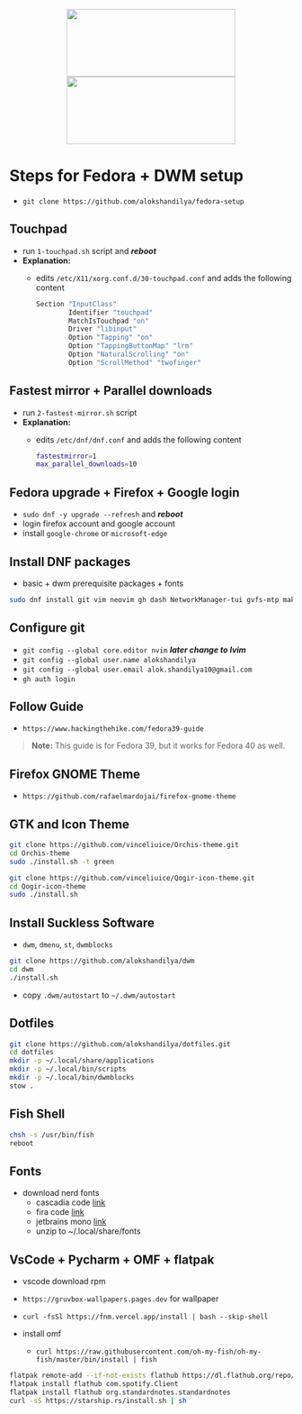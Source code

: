 <p align="center">
  <span>
      <img src="https://github.com/alokshandilya/fedora-setup/assets/77057272/09491266-a988-4600-aa7a-feeb00baefcb" width="300" height="120">
  </span>
  
  <span>
      <img src="https://github.com/alokshandilya/fedora-setup/assets/77057272/f57736fb-f83c-4a3f-9d4f-7483a389d902" width="300" height="120">
  </span>
</p>

# Steps for Fedora + DWM setup

- `git clone https://github.com/alokshandilya/fedora-setup`

## Touchpad

- run `1-touchpad.sh` script and **_reboot_**
- **Explanation:**
  - edits `/etc/X11/xorg.conf.d/30-touchpad.conf` and adds the following content

    ```bash
    Section "InputClass"
            Identifier "touchpad"
            MatchIsTouchpad "on"
            Driver "libinput"
            Option "Tapping" "on"
            Option "TappingButtonMap" "lrm"
            Option "NaturalScrolling" "on"
            Option "ScrollMethod" "twofinger"
    ```

## Fastest mirror + Parallel downloads

- run `2-fastest-mirror.sh` script
- **Explanation:**
  - edits `/etc/dnf/dnf.conf` and adds the following content

    ```bash
    fastestmirror=1
    max_parallel_downloads=10
    ```

## Fedora upgrade + Firefox + Google login

- `sudo dnf -y upgrade --refresh` and **_reboot_**
- login firefox account and google account
- install `google-chrome` or `microsoft-edge`

## Install DNF packages

- basic + dwm prerequisite packages + fonts

```bash
sudo dnf install git vim neovim gh dash NetworkManager-tui gvfs-mtp make gcc libXft-devel libX11-devel libXinerama-devel imlib2-devel gd-devel lxappearance stow jetbrains-mono-fonts fira-code-fonts fish flameshot redshift zathura rofi zathura-pdf-poppler cascadia-fonts-all conky exa sysstat picom python3-pip cargo twitter-twemoji-fonts fd-find yt-dlp yt-dlp-fish-completion xset zoxide flatpak obs-studio gparted vlc
```

## Configure git

- `git config --global core.editor nvim` **_later change to lvim_**
- `git config --global user.name alokshandilya`
- `git config --global user.email alok.shandilya10@gmail.com`
- `gh auth login`

## Follow Guide

- `https://www.hackingthehike.com/fedora39-guide`

> **Note:** This guide is for Fedora 39, but it works for Fedora 40 as well.

## Firefox GNOME Theme

- `https://github.com/rafaelmardojai/firefox-gnome-theme`

## GTK and Icon Theme

```bash
git clone https://github.com/vinceliuice/Orchis-theme.git
cd Orchis-theme
sudo ./install.sh -t green
```

```bash
git clone https://github.com/vinceliuice/Qogir-icon-theme.git
cd Qogir-icon-theme
sudo ./install.sh
```

## Install Suckless Software

- `dwm`, `dmenu`, `st`, `dwmblocks`

```bash
git clone https://github.com/alokshandilya/dwm
cd dwm
./install.sh
```

- copy `.dwm/autostart` to `~/.dwm/autostart`

## Dotfiles

```bash
git clone https://github.com/alokshandilya/dotfiles.git
cd dotfiles
mkdir -p ~/.local/share/applications
mkdir -p ~/.local/bin/scripts
mkdir -p ~/.local/bin/dwmblocks
stow .
```

## Fish Shell

```bash
chsh -s /usr/bin/fish
reboot
```

## Fonts

- download nerd fonts
  - cascadia code [link](https://github.com/ryanoasis/nerd-fonts/releases/download/v3.2.1/CascadiaCode.zip)
  - fira code [link](https://github.com/ryanoasis/nerd-fonts/releases/download/v3.2.1/FiraCode.zip)
  - jetbrains mono [link](https://github.com/ryanoasis/nerd-fonts/releases/download/v3.2.1/JetBrainsMono.zip)
  - unzip to ~/.local/share/fonts

## VsCode + Pycharm + OMF + flatpak

- vscode download rpm

- `https://gruvbox-wallpapers.pages.dev` for wallpaper

- `curl -fsSl https://fnm.vercel.app/install | bash --skip-shell`
- install omf
  - `curl https://raw.githubusercontent.com/oh-my-fish/oh-my-fish/master/bin/install | fish`

```bash
flatpak remote-add --if-not-exists flathub https://dl.flathub.org/repo/flathub.flatpakrepo
flatpak install flathub com.spotify.Client
flatpak install flathub org.standardnotes.standardnotes
curl -sS https://starship.rs/install.sh | sh
```
